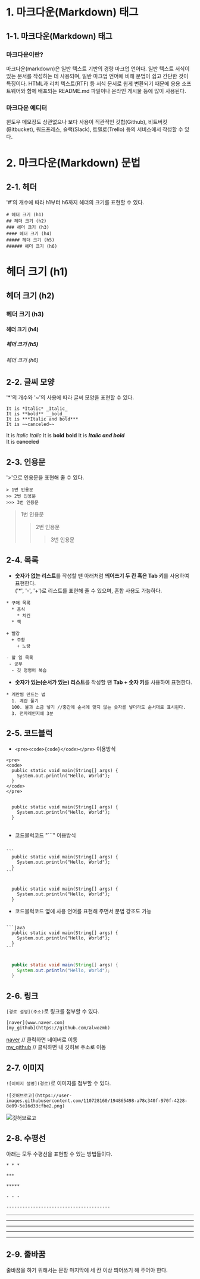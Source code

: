 # 1. 마크다운(Markdown) 태그
## 1-1. 마크다운(Markdown) 태그

### 마크다운이란?
마크다운(markdown)은 일반 텍스트 기반의 경량 마크업 언어다. 일반 텍스트 서식이 있는 문서를 작성하는 데 사용되며, 일반 마크업 언어에 비해 문법이 쉽고 간단한 것이 특징이다. HTML과 리치 텍스트(RTF) 등 서식 문서로 쉽게 변환되기 때문에 응용 소프트웨어와 함께 배포되는 README.md 파일이나 온라인 게시물 등에 많이 사용된다.

### 마크다운 에디터
윈도우 메모장도 상관없으나 보다 사용이 직관적인 깃헙(Github), 비트버킷(Bitbucket), 워드프레스, 슬랙(Slack), 트렐로(Trello) 등의 서비스에서 작성할 수 있다.


# 2. 마크다운(Markdown) 문법
## 2-1. 헤더
'#'의 개수에 따라 h1부터 h6까지 헤더의 크기를 표현할 수 있다.
```
# 헤더 크기 (h1)
## 헤더 크기 (h2)
### 헤더 크기 (h3)
#### 헤더 크기 (h4)
##### 헤더 크기 (h5)
###### 헤더 크기 (h6)
```
# 헤더 크기 (h1)
## 헤더 크기 (h2)
### 헤더 크기 (h3)
#### 헤더 크기 (h4)
##### 헤더 크기 (h5)
###### 헤더 크기 (h6)


## 2-2. 글씨 모양
'*'의 개수와 '~'의 사용에 따라 글씨 모양을 표현할 수 있다.
```
It is *Italic* _Italic_
It is **bold** __bold__
It is ***Italic and bold***   
It is ~~canceled~~ 
```
It is *Italic* _Italic_
It is **bold** __bold__
It is ***Italic and bold***   
It is ~~canceled~~   


## 2-3. 인용문
'>'으로 인용문을 표현해 줄 수 있다.
```
> 1번 인용문
>> 2번 인용문
>>> 3번 인용문
```
> 1번 인용문
>> 2번 인용문
>>> 3번 인용문


## 2-4. 목록
* **숫자가 없는 리스트**를 작성할 땐 아래처럼 **띄어쓰기 두 칸 혹은 Tab 키**를 사용하여 표현한다.   
('*', '-', '+')로 리스트를 표현해 줄 수 있으며, 혼합 사용도 가능하다.
```
* 구매 목록
  * 음식
    * 치킨
  * 책
  
+ 빨강
  + 주황
    + 노랑
    
- 할 일 목록
 - 공부
  - 깃 명령어 복습
```

* **숫자가 있는(순서가 있는) 리스트**를 작성할 땐 **Tab + 숫자 키**를 사용하여 표현한다. 
```
* 계란찜 만드는 법
  1. 계란 풀기
  100. 물과 소금 넣기 //중간에 순서에 맞지 않는 숫자를 넣더라도 순서대로 표시된다.
  3. 전자레인지에 3분
```


## 2-5. 코드블럭

* `<pre><code>{code}</code></pre>` 이용방식
```
<pre>
<code>
  public static void main(String[] args) {
    System.out.println("Hello, World");
  }
</code>
</pre>
```
<pre>
<code>
  public static void main(String[] args) {
    System.out.println("Hello, World");
  }
</code>
</pre>

* 코드블럭코드 "```" 이용방식

<pre>
<code>
```
  public static void main(String[] args) {
    System.out.println("Hello, World");
  }
```
</code>
</pre>
```
  public static void main(String[] args) {
    System.out.println("Hello, World");
  }
```

* 코드블럭코드 옆에 사용 언어를 표현해 주면서 문법 강조도 가능
<pre>
<code>
```java
  public static void main(String[] args) {
    System.out.println("Hello, World");
  }
```
</code>
</pre>
```java
  public static void main(String[] args) {
    System.out.println("Hello, World");
  }
```


## 2-6. 링크
`[경로 설명](주소)`로 링크를 첨부할 수 있다.
```
[naver](www.naver.com)
[my_github](https://github.com/alwozmb)
```
[naver](www.naver.com) // 클릭하면 네이버로 이동      
[my_github](https://github.com/alwozmb) // 클릭하면 내 깃허브 주소로 이동


## 2-7. 이미지
`![이미지 설명](경로)`로 이미지를 첨부할 수 있다.
```
![깃허브로고](https://user-images.githubusercontent.com/110728160/194865498-a78c340f-970f-4228-8e09-5e16d33cfbe2.png)
```
![깃허브로고](https://user-images.githubusercontent.com/110728160/194865498-a78c340f-970f-4228-8e09-5e16d33cfbe2.png)


## 2-8. 수평선
아래는 모두 수평선을 표현할 수 있는 방법들이다.
```
* * *

***

*****

- - -

---------------------------------------
```
* * *

***

*****

- - -

---------------------------------------


## 2-9. 줄바꿈
줄바꿈을 하기 위해서는 문장 마지막에 세 칸 이상 띄어쓰기 해 주어야 한다.   

